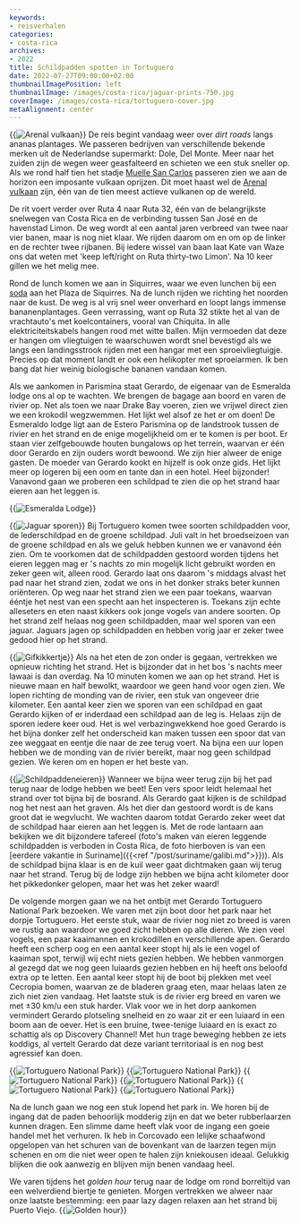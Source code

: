 ```yaml
---
keywords:
- reisverhalen
categories:
- costa-rica
archives:
- 2022
title: Schildpadden spotten in Tortuguero
date: 2022-07-27T09:00:00+02:00
thumbnailImagePosition: left
thumbnailImage: /images/costa-rica/jaguar-prints-750.jpg
coverImage: /images/costa-rica/tortuguero-cover.jpg
metaAlignment: center
---
```

{{<image classes="fig-50 right" src="/images/costa-rica/arenal.jpg" thumbnail="/images/costa-rica/arenal-thumbnail.jpg" group="inline-images" title="Arenal vulkaan">}}
De reis begint vandaag weer over _dirt roads_ langs ananas plantages. We passeren bedrijven van verschillende bekende merken uit de Nederlandse supermarkt: Dole, Del Monte. Meer naar het zuiden zijn de wegen weer geasfalteerd en schieten we een stuk sneller op. Als we rond half tien het stadje [Muelle San Carlos](https://goo.gl/maps/BsjKZDLm76KJJct68) passeren zien we aan de horizon een imposante vulkaan oprijzen. Dit moet haast wel de [Arenal vulkaan](https://nl.wikipedia.org/wiki/Arenal_(vulkaan)) zijn, één van de tien meest actieve vulkanen op de wereld.

De rit voert verder over Ruta 4 naar Ruta 32, één van de belangrijkste snelwegen van Costa Rica en de verbinding tussen San José en de havenstad Limon. De weg wordt al een aantal jaren verbreed van twee naar vier banen, maar is nog niet klaar. We rijden daarom om en om op de linker en de rechter twee rijbanen. Bij iedere wissel van baan laat Kate van Waze ons dat weten met 'keep left/right on Ruta thirty-two Limon'. Na 10 keer gillen we het melig mee.

Rond de lunch komen we aan in Siquirres, waar we even lunchen bij een [soda](https://goo.gl/maps/N9QsmmDpnqhWH9NCA) aan het Plaza de Siquirres. Na de lunch rijden we richting het noorden naar de kust. De weg is al vrij snel weer onverhard en loopt langs immense bananenplantages. Geen verrassing, want op Ruta 32 stikte het al van de vrachtauto's met koelcontainers, vooral van Chiquita. In alle elektriciteitskabels hangen rood met witte ballen. Mijn vermoeden dat deze er hangen om vliegtuigen te waarschuwen wordt snel bevestigd als we langs een landingsstrook rijden met een hangar met een sproeivliegtuigje. Precies op dat moment landt er ook een helikopter met sproeiarmen. Ik ben bang dat hier weinig biologische bananen vandaan komen.

Als we aankomen in Parismina staat Gerardo, de eigenaar van de Esmeralda lodge ons al op te wachten. We brengen de bagage aan boord en varen de rivier op. Net als toen we naar Drake Bay voeren, zien we vrijwel direct zien we een krokodil wegzwemmen. Het lijkt wel alsof ze het er om doen! De Esmeraldo lodge ligt aan de Estero Parismina op de landstrook tussen de rivier en het strand en de enige mogelijkheid om er te komen is per boot. Er staan vier zelfgebouwde houten bungalows op het terrein, waarvan er één door Gerardo en zijn ouders wordt bewoond. We zijn hier alweer de enige gasten. De moeder van Gerardo kookt en hijzelf is ook onze gids. Het lijkt meer op logeren bij een oom en tante dan in een hotel. Heel bijzonder!
Vanavond gaan we proberen een schildpad te zien die op het strand haar eieren aan het leggen is.

{{<image classes="fig-100 clear" src="/images/costa-rica/esmeralda-lodge.jpg" thumbnail="/images/costa-rica/esmeralda-lodge-thumbnail.jpg" group="inline-images" title="Esmeralda Lodge">}}

{{<image classes="fig-33 left" src="/images/costa-rica/jaguar-prints.jpg" thumbnail="/images/costa-rica/jaguar-prints-thumbnail.jpg" group="inline-images" title="Jaguar sporen">}}
Bij Tortuguero komen twee soorten schildpadden voor, de lederschildpad en de groene schildpad. Juli valt in het broedseizoen van de groene schildpad en als we geluk hebben kunnen we er vanavond één zien. Om te voorkomen dat de schildpadden gestoord worden tijdens het eieren leggen mag er 's nachts zo min mogelijk licht gebruikt worden en zeker geen wit, alleen rood. Gerardo laat ons daarom 's middags alvast het pad naar het strand zien, zodat we ons in het donker straks beter kunnen oriënteren. Op weg naar het strand zien we een paar toekans, waarvan ééntje het nest van een specht aan het inspecteren is. Toekans zijn echte alleseters en eten naast kikkers ook jonge vogels van andere soorten. Op het strand zelf helaas nog geen schildpadden, maar wel sporen van een jaguar. Jaguars jagen op schildpadden en hebben vorig jaar er zeker twee gedood hier op het strand.

{{<image classes="fig-33 right" src="/images/costa-rica/kikker.jpg" thumbnail="/images/costa-rica/kikker-thumbnail.jpg" group="inline-images" title="Gifkikkertje">}}
Als na het eten de zon onder is gegaan, vertrekken we opnieuw richting het strand. Het is bijzonder dat in het bos 's nachts meer lawaai is dan overdag. Na 10 minuten komen we aan op het strand. Het is nieuwe maan en half bewolkt, waardoor we geen hand voor ogen zien. We lopen richting de monding van de rivier, een stuk van ongeveer drie kilometer. Een aantal keer zien we sporen van een schildpad en gaat Gerardo kijken of er inderdaad een schildpad aan de leg is. Helaas zijn de sporen iedere keer oud. Het is wel verbazingwekkend hoe goed Gerardo is het bijna donker zelf het onderscheid kan maken tussen een spoor dat van zee weggaat en eentje die naar de zee terug voert. Na bijna een uur lopen hebben we de monding van de rivier bereikt, maar nog geen schildpad gezien. We keren om en hopen er het beste van.

{{<image classes="fig-50 left" src="/images/suriname/schildpad-1.jpg" thumbnail="/images/suriname/schildpad1-thumbnail.jpg" group="inline-images" title="Schildpaddeneieren">}}
Wanneer we bijna weer terug zijn bij het pad terug naar de lodge hebben we beet! Een vers spoor leidt helemaal het strand over tot bijna bij de bosrand. Als Gerardo gaat kijken is de schildpad nog het nest aan het graven. Als het dier dan gestoord wordt is de kans groot dat ie wegvlucht. We wachten daarom totdat Gerardo zeker weet dat de schildpad haar eieren aan het leggen is. Met de rode lantaarn aan bekijken we dit bijzondere tafereel (foto's maken van eieren leggende schildpadden is verboden in Costa Rica, de foto hierboven is van een [eerdere vakantie in Suriname]({{<ref "/post/suriname/galibi.md">}})). Als de schildpad bijna klaar is en de kuil weer gaat dichtmaken gaan wij terug naar het strand. Terug bij de lodge zijn hebben we bijna acht kilometer door het pikkedonker gelopen, maar het was het zeker waard!

De volgende morgen gaan we na het ontbijt met Gerardo Tortuguero National Park bezoeken. We varen met zijn boot door het park naar het dorpje Tortuguero. Het eerste stuk, waar de rivier nog niet zo breed is varen we rustig aan waardoor we goed zicht hebben op alle dieren. We zien veel vogels, een paar kaaimannen en krokodillen en verschillende apen. Gerardo heeft een scherp oog en een aantal keer stopt hij als ie een vogel of kaaiman spot, terwijl wij echt niets gezien hebben. We hebben vanmorgen al gezegd dat we nog geen luiaards gezien hebben en hij heeft ons beloofd extra op te letten. Een aantal keer stopt hij de boot bij plekken met veel Cecropia bomen, waarvan ze de bladeren graag eten, maar helaas laten ze zich niet zien vandaag. Het laatste stuk is de rivier erg breed en varen we met ±30 km/u een stuk harder. Vlak voor we in het dorp aankomen vermindert Gerardo plotseling snelheid en zo waar zit er een luiaard in een boom aan de oever. Het is een bruine, twee-tenige luiaard en is exact zo schattig als op Discovery Channel! Met hun trage beweging hebben ze iets koddigs, al vertelt Gerardo dat deze variant territoriaal is en nog best agressief kan doen.

{{<image classes="fig-33 fancybox nocaption" src="/images/costa-rica/tortuguero-3.jpg" thumbnail="/images/costa-rica/tortuguero-3-thumbnail.jpg" group="image-gallery" title="Tortuguero National Park">}}
{{<image classes="fig-33 fancybox nocaption" src="/images/costa-rica/tortuguero-1.jpg" thumbnail="/images/costa-rica/tortuguero-1-thumbnail.jpg" group="image-gallery" title="Tortuguero National Park">}}
{{<image classes="fig-33 fancybox nocaption" src="/images/costa-rica/tortuguero-2.jpg" thumbnail="/images/costa-rica/tortuguero-2-thumbnail.jpg" group="image-gallery" title="Tortuguero National Park">}}
{{<image classes="fig-33 fancybox nocaption" src="/images/costa-rica/tortuguero-4.jpg" thumbnail="/images/costa-rica/tortuguero-4-thumbnail.jpg" group="image-gallery" title="Tortuguero National Park">}}
{{<image classes="fig-33 fancybox nocaption" src="/images/costa-rica/tortuguero-5.jpg" thumbnail="/images/costa-rica/tortuguero-5-thumbnail.jpg" group="image-gallery" title="Tortuguero National Park">}}
{{<image classes="fig-33 fancybox nocaption clear" src="/images/costa-rica/tortuguero-6.jpg" thumbnail="/images/costa-rica/tortuguero-6-thumbnail.jpg" group="image-gallery" title="Tortuguero National Park">}}

Na de lunch gaan we nog een stuk lopend het park in. We horen bij de ingang dat de paden behoorlijk modderig zijn en dat we beter rubberlaarzen kunnen dragen. Een slimme dame heeft vlak voor de ingang een goeie handel met het verhuren. Ik heb in Corcovado een lelijke schaafwond opgelopen van het schuren van de bovenkant van de laarzen tegen mijn schenen en om die niet weer open te halen zijn kniekousen ideaal. Gelukkig blijken die ook aanwezig en blijven mijn benen vandaag heel.

We varen tijdens het _golden hour_ terug naar de lodge om rond borreltijd van een welverdiend biertje te genieten. Morgen vertrekken we alweer naar onze laatste bestemming: een paar lazy dagen relaxen aan het strand bij Puerto Viejo.
{{<image classes="fig-33 center" src="/images/costa-rica/golden-hour.jpg" thumbnail="/images/costa-rica/golden-hour-thumbnail.jpg" group="inline-images" title="Golden hour">}}